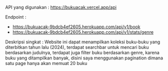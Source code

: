 API yang digunakan : 
https://bukuacak.vercel.app/api

Endpoint :
- https://bukuacak-9bdcb4ef2605.herokuapp.com/api/v1/book
-  https://bukuacak-9bdcb4ef2605.herokuapp.com/api/v1/stats/genre

Deskripsi singkat :
Website ini dapat menampilkan koleksi buku-buku yang diterbitkan tahun lalu (2024),
terdapat searchbar untuk mencari buku berdasarkan judulnya,
terdapat juga filter buku berdasarkan genre,
karena buku yang ditampilkan banyak, disini saya menggunakan pagination dimana satu page hanya akan memuat 20 buku

